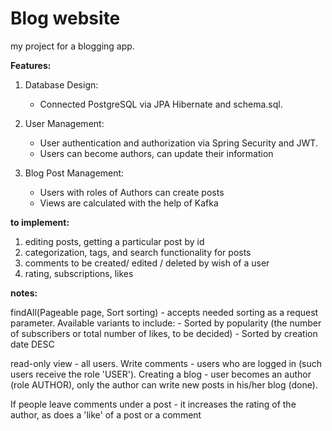 # Blog website
my project for a blogging app.

**Features:**

1. Database Design:
    - Connected PostgreSQL via JPA Hibernate and schema.sql.

2. User Management:
    - User authentication and authorization via Spring Security and JWT.
    - Users can become authors, can update their information

3. Blog Post Management:
    - Users with roles of Authors can create posts
    - Views are calculated with the help of Kafka



**to implement:**
1. editing posts, getting a particular post by id
2. categorization, tags, and search functionality for posts
3. comments to be created/ edited / deleted by wish of a user
4. rating, subscriptions, likes

**notes:**

findAll(Pageable page, Sort sorting) - accepts needed sorting as a request parameter. Available variants to include: 
    - Sorted by popularity (the number of subscribers or total number of likes, to be decided)
    - Sorted by creation date DESC

read-only view - all users. Write comments - users who are logged in (such users receive the role 'USER').
Creating a blog - user becomes an author (role AUTHOR), only the author can write new posts in his/her blog (done).

If people leave comments under a post - it increases the rating of the author, as does a 'like' of a post or a comment
